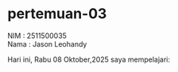 # pertemuan-03
NIM : 2511500035<br>
Nama : Jason Leohandy

Hari ini, Rabu 08 Oktober,2025 saya mempelajari:
<ol>

</ol>